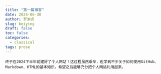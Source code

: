 ```yaml
---
title: "第一篇博客"
date: 2024-06-30
author: 罗淋贞
slug: beiying
draft: false
toc: false
categories:
  - classical
tags: prose
---
```

	终于在2024下半年前建好了个人网站！这过程虽然艰辛，但学到不少关于如何使用GitHub、Markdown、HTML的基本知识。希望之后能够充分把个人网站利用起来。